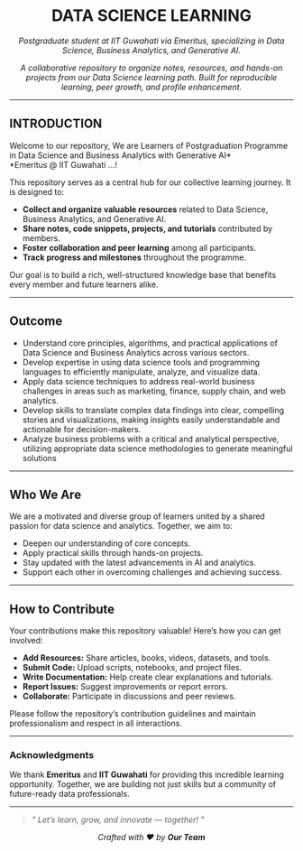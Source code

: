 
<h1 align="center"> DATA SCIENCE LEARNING </h1>
<p align="center"><em> Postgraduate student at IIT Guwahati via Emeritus, specializing in Data Science, Business Analytics, and Generative AI.</em></p>
<p align="center"><em> A collaborative repository to organize notes, resources, and hands-on projects from our Data Science learning path. Built for reproducible learning, peer growth, and profile enhancement.
 </em></p>

---
## INTRODUCTION

Welcome to our repository, We are Learners of Postgraduation Programme in Data Science and Business Analytics with Generative AI*  
*Emeritus @ IIT Guwahati ...!

This repository serves as a central hub for our collective learning journey. It is designed to:

- **Collect and organize valuable resources** related to Data Science, Business Analytics, and Generative AI.
- **Share notes, code snippets, projects, and tutorials** contributed by members.
- **Foster collaboration and peer learning** among all participants.
- **Track progress and milestones** throughout the programme.

Our goal is to build a rich, well-structured knowledge base that benefits every member and future learners alike.

----
## Outcome

- Understand core principles, algorithms, and practical applications of Data Science and Business Analytics across various sectors.​
- Develop expertise in using data science tools and programming languages to efficiently manipulate, analyze, and visualize data.​
- Apply data science techniques to address real-world business challenges in areas such as marketing, finance, supply chain, and web analytics.​
- Develop skills to translate complex data findings into clear, compelling stories and visualizations, making insights easily understandable and actionable for decision-makers.​
- Analyze business problems with a critical and analytical perspective, utilizing appropriate data science methodologies to generate meaningful solutions

---
## Who We Are

We are a motivated and diverse group of learners united by a shared passion for data science and analytics. Together, we aim to:

- Deepen our understanding of core concepts.
- Apply practical skills through hands-on projects.
- Stay updated with the latest advancements in AI and analytics.
- Support each other in overcoming challenges and achieving success.

---

## How to Contribute

Your contributions make this repository valuable! Here’s how you can get involved:

- **Add Resources:** Share articles, books, videos, datasets, and tools.
- **Submit Code:** Upload scripts, notebooks, and project files.
- **Write Documentation:** Help create clear explanations and tutorials.
- **Report Issues:** Suggest improvements or report errors.
- **Collaborate:** Participate in discussions and peer reviews.

Please follow the repository’s contribution guidelines and maintain professionalism and respect in all interactions.

---

### Acknowledgments

We thank **Emeritus** and **IIT Guwahati** for providing this incredible learning opportunity. Together, we are building not just skills but a community of future-ready data professionals.

---
> _" Let’s learn, grow, and innovate — together! "_
<p align="center"><em>Crafted with ♥ by <strong>Our Team</strong>

